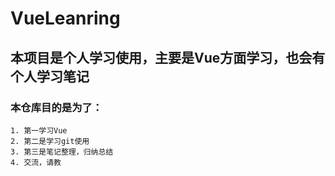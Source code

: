 # VueLeanring
## 本项目是个人学习使用，主要是Vue方面学习，也会有个人学习笔记
### 本仓库目的是为了：
    1. 第一学习Vue
    2. 第二是学习git使用
    3. 第三是笔记整理，归纳总结
    4. 交流，请教